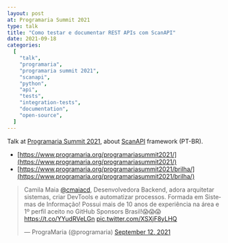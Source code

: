 ```yaml
---
layout: post
at: Programaria Summit 2021
type: talk
title: "Como testar e documentar REST APIs com ScanAPI"
date: 2021-09-18
categories:
  [
    "talk",
    "programaria",
    "programaria summit 2021",
    "scanapi",
    "python",
    "api",
    "tests",
    "integration-tests",
    "documentation",
    "open-source",
  ]
---
```


Talk at [Programaria Summit 2021][programaria-summit2021], about
[ScanAPI](https://scanapi.dev) framework (PT-BR).

- [https://www.programaria.org/programariasummit2021/](https://www.programaria.org/programariasummit2021/)
- [https://www.programaria.org/programariasummit2021/brilha/](https://www.programaria.org/programariasummit2021/brilha/)

<script async class="speakerdeck-embed" data-id="45f5b3c2de1c4e02a68fe357310c70fb" data-ratio="1.77777777777778" src="//speakerdeck.com/assets/embed.js"></script>

<blockquote class="twitter-tweet"><p lang="pt" dir="ltr">Camila Maia <a href="https://twitter.com/cmaiacd?ref_src=twsrc%5Etfw">@cmaiacd</a>, Desenvolvedora Backend, adora arquitetar sistemas, criar DevTools e automatizar processos. Formada em Sistemas de Informação! Possui mais de 10 anos de experiência na área e 1º perfil aceito no GitHub Sponsors Brasil!😱😱😱<a href="https://t.co/YYudRVeLGn">https://t.co/YYudRVeLGn</a> <a href="https://t.co/XSXjF8yLHQ">pic.twitter.com/XSXjF8yLHQ</a></p>&mdash; PrograMaria (@programaria) <a href="https://twitter.com/programaria/status/1437106239452979202?ref_src=twsrc%5Etfw">September 12, 2021</a></blockquote> <script async src="https://platform.twitter.com/widgets.js" charset="utf-8"></script>

[programaria-summit2021]: https://www.programaria.org/programariasummit2021/
